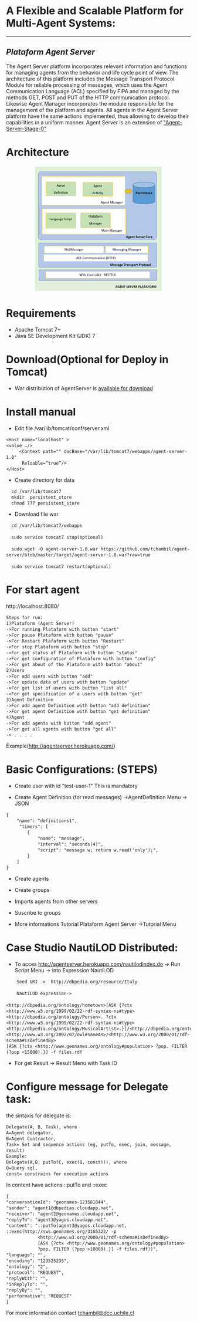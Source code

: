 ﻿# A Flexible and Scalable Platform for Multi-Agent Systems: 
---
*Plataform Agent Server*
---
The  Agent Server  platform
incorporates relevant information and functions for managing agents from the behavior and
life cycle point of view. The architecture of this platform includes the Message Transport Protocol Module for reliable processing of messages, which uses the  Agent Communication
Language  (ACL) specified by FIPA and managed by the methods GET, POST and PUT of the HTTP communication protocol. Likewise Agent Manager incorporates
the module responsible for the management of the platform and agents. All agents in the
 Agent Server  platform have the same actions implemented, thus allowing to develop their
capabilities in a uniform manner.
 Agent Server is an extension of ["Agent-Server-Stage-0"](http://basetechnology.blogspot.com/2012_03_01_archive.html)
 
 # Architecture
 
<p align="center">
  <img src="https://github.com/tchambil/agent-server/blob/master/architecture.png" width="350"/> 
</p>

# Requirements
+ Apache Tomcat 7+
+ Java SE Development Kit (JDK) 7

# Download(Optional for Deploy in Tomcat) 
+ War distribution of AgentServer is [available for download](https://github.com/tchambil/agent-server/blob/master/target/agent-server-1.0.war)

# Install manual

+ Edit file /var/lib/tomcat/conf/server.xml 

```shell
<Host name="localhost" >
<value …/>
     <Context path="" docBase="/var/lib/tomcat7/webapps/agent-server-1.0"
      Reloable=”true”/>
</Host>
```

+ Create directory for data

 ```shell  
   cd /var/lib/tomcat7
   mkdir  persistent_store 
   chmod 777 persistent_store 
```

+ Download file war 
 ```shell    
   cd /var/lib/tomcat7/webapps
   
   sudo service tomcat7 stop(optional)

   sudo wget -O agent-server-1.0.war https://github.com/tchambil/agent-server/blob/master/target/agent-server-1.0.war?raw=true
   
   sudo service tomcat7 restart(optional)
```

# For start agent

http://localhost:8080/ 

```shell 
Steps for run:
1)Plataform (Agent Server)
->For running Plataform with button "start"
->For pause Plataform with button "pause"
->For Restart Plafaform with button "Restart"
->For stop Plataform with button "stop"
->For get status of Plataform with button "status"
->For get configuration of Plataform with button "config"
->For get about of the Plataform with button "about"
2)Users
->For add users with button "add"
->For update data of users with button "update"
->For get list of users with button "list all"
->For get specification of a users with button "get" 
3)Agent Definition
->For add agent Definition with button "add definition" 
->For get agent Definition with button "get definition" 
4)Agent
->For add agents with button "add agent" 
->For get all agents with button "get all"
-> . . . .
```
Example(http://agentserver.herokuapp.com/)

# Basic Configurations: (STEPS)

+ Create user with id "test-user-1" This is mandatory

+ Create Agent Definition (for read messages)
   ->AgentDefinition Menu -> JSON

```shell
{
    "name": "definitions1",
     "timers": [
        {
            "name": "message",
            "interval": "seconds(4)",
            "script": "message w; return w.read('only');",
        }
    ]
}
```
+ Create agents 

+ Create groups

+ Imports agents from other servers

+ Suscribe to groups

+ More informations Tutorial Plataform Agent Server
 ->Tutorial Menu 


# Case Studio NautiLOD Distributed:
+ To acces http://agentserver.herokuapp.com/nautilodindex.do
  -> Run Script Menu ->  into Expression NautiLOD

```shell
	Seed URI ->  http://dbpedia.org/resource/Italy
	
	NautiLOD expression->

<http://dbpedia.org/ontology/hometown>[ASK {?ctx <http://www.w3.org/1999/02/22-rdf-syntax-ns#type> 
<http://dbpedia.org/ontology/Person>. ?ctx <http://www.w3.org/1999/02/22-rdf-syntax-ns#type> 
<http://dbpedia.org/ontology/MusicalArtist>.}]/<http://dbpedia.org/ontology/birthPlace>/
<http://www.w3.org/2002/07/owl#sameAs>/<http://www.w3.org/2000/01/rdf-schema#isDefinedBy>
[ASK {?ctx <http://www.geonames.org/ontology#population> ?pop. FILTER (?pop <15000).}] -f files.rdf

```

+ For get Result -> Result Menu with Task ID 

# Configure message for Delegate task:
the sintaxis for delegate is:
```shell
Delegate(A, B, Task), where
A=Agent delegator,
B=Agent Contractor,
Task= Set and sequence actions (eg, putTo, exec, join, message, result)
Example:
Delegate(A,B, putTo(C, exec(Q, const))), where
Q=Query sql,
const= constrains for execution actions
```
In content have actions ::putTo and ::exec

```shell
{ 
"conversationId": "geonames-123581844", 
"sender": "agent1@dbpedias.cloudapp.net", 
"receiver": "agent2@geonames.cloudapp.net", 
"replyTo": "agent3@yagos.cloudapp.net", 
"content": "::putTo(agent3@yagos.cloudapp.net, ::exec(http://sws.geonames.org/3165322/ -p 
			<http://www.w3.org/2000/01/rdf-schema#isDefinedBy> 
			[ASK {?ctx <http://www.geonames.org/ontology#population> 
			?pop. FILTER (?pop >10000).}] -f files.rdf))", 
"language": "", 
"encoding": "123525235", 
"ontology": "2", 
"protocol": "REQUEST", 
"replyWith": "",
"inReplyTo": "",
"replyBy": "", 
"performative": "REQUEST" 
}
```


For more information contact tchambil@dcc.uchile.cl

